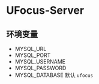 # UFocus-Server

## 环境变量
- MYSQL_URL
- MYSQL_PORT
- MYSQL_USERNAME
- MYSQL_PASSWORD
- MYSQL_DATABASE 默认 `ufocus`